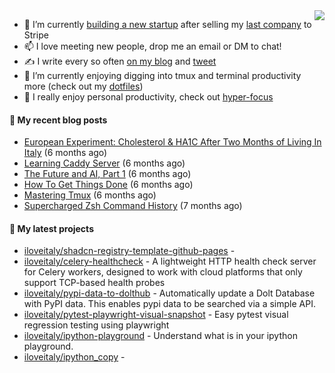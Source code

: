 <img align="right" src="https://github-readme-stats.vercel.app/api?username=iloveitaly&show_icons=true&text_color=718096&hide_title=true"/>

- 🔭 I’m currently [building a new startup](https://mikebian.co/bye-stripe-on-to-the-next-adventure/) after selling my [last company](https://suitesync.io) to Stripe
- 📫 I love meeting new people, drop me an email or DM to chat!
- ✍️ I write every so often [on my blog](http://mikebian.co/) and [tweet](https://twitter.com/mike_bianco)
- 🌱 I’m currently enjoying digging into tmux and terminal productivity more (check out my [dotfiles](https://github.com/iloveitaly/dotfiles))
- 💬 I really enjoy personal productivity, check out [hyper-focus](https://github.com/iloveitaly/hyper-focus)

#### 📜 My recent blog posts


- [European Experiment: Cholesterol &amp; HA1C After Two Months of Living In Italy](https://mikebian.co/european-experiment-cholesterol-ha1c-after-two-months-of-living-in-italy/) (6 months ago)
- [Learning Caddy Server](https://mikebian.co/learning-caddy-server/) (6 months ago)
- [The Future and AI, Part 1](https://mikebian.co/the-future-and-ai-part-1/) (6 months ago)
- [How To Get Things Done](https://mikebian.co/how-to-get-things-done/) (6 months ago)
- [Mastering Tmux](https://mikebian.co/mastering-tmux/) (6 months ago)
- [Supercharged Zsh Command History](https://mikebian.co/supercharged-zsh-command-history/) (7 months ago)

#### 🌱 My latest projects


- [iloveitaly/shadcn-registry-template-github-pages](https://github.com/iloveitaly/shadcn-registry-template-github-pages) - 
- [iloveitaly/celery-healthcheck](https://github.com/iloveitaly/celery-healthcheck) - A lightweight HTTP health check server for Celery workers, designed to work with cloud platforms that only support TCP-based health probes
- [iloveitaly/pypi-data-to-dolthub](https://github.com/iloveitaly/pypi-data-to-dolthub) - Automatically update a Dolt Database with PyPI data. This enables pypi data to be searched via a simple API.
- [iloveitaly/pytest-playwright-visual-snapshot](https://github.com/iloveitaly/pytest-playwright-visual-snapshot) - Easy pytest visual regression testing using playwright
- [iloveitaly/ipython-playground](https://github.com/iloveitaly/ipython-playground) - Understand what is in your ipython playground.
- [iloveitaly/ipython_copy](https://github.com/iloveitaly/ipython_copy) - 


